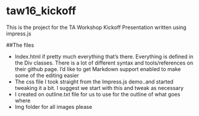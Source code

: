 # taw16_kickoff
This is the project for the TA Workshop Kickoff Presentation written using impress.js

##The files
* Index.html if pretty much everything that’s there.   Everything is defined in the Div classes.  There is a lot of different syntax and tools/references on their github page.  I’d like to get Markdown support enabled to make some of the editing easier
* The css file I took straight from the Impress.js demo..and started tweaking it a bit.  I suggest we start with this and tweak as necessary
* I created on outline.txt file for us to use for the outline of what goes where
* Img folder for all images please


